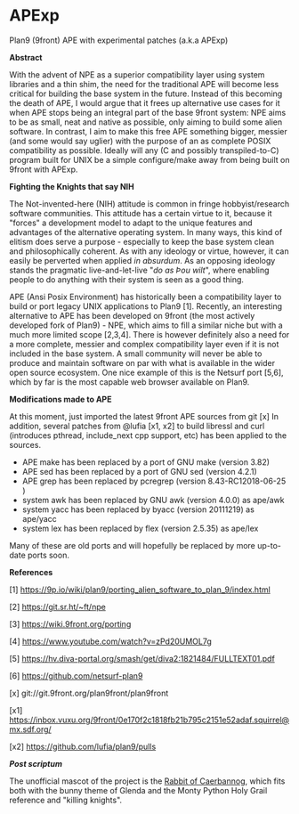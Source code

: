 # APExp
Plan9 (9front) APE with experimental patches (a.k.a APExp)

**Abstract**


With the advent of NPE as a superior compatibility layer using system libraries
and a thin shim, the need for the traditional APE will become less critical
for building the base system in the future. Instead of this becoming the 
death of APE, I would argue that it frees up alternative use cases for it 
when APE stops being an integral part of the base 9front system: NPE
aims to be as small, neat and native as possible, only aiming to build some
alien software. In contrast, I aim to make this free APE something bigger, 
messier (and some would say uglier) with the purpose of an as complete POSIX
compatibility as possible. Ideally will any (C and possibly transpiled-to-C) 
program built for UNIX be a simple configure/make away from being built on 
9front with APExp.


**Fighting the Knights that say NIH**


The Not-invented-here (NIH) attitude is common in fringe hobbyist/research
software communities. This attitude has a certain virtue to it, because it
"forces" a development model to adapt to the unique features and advantages
of the alternative operating system. In many ways, this kind of elitism does
serve a purpose - especially to keep the base system clean and philosophically
coherent. As with any ideology or virtue, however, it can easily be perverted
when applied *in absurdum*. As an opposing ideology stands the pragmatic
live-and-let-live "*do as Þou wilt*", where enabling people to do anything with
their system is seen as a good thing.


APE (Ansi Posix Environment) has historically been a compatibility layer to
build or port legacy UNIX applications to Plan9 [1]. Recently, an interesting
alternative to APE has been developed on 9front (the most actively developed
fork of Plan9) - NPE, which aims to fill a similar niche but with a much more
limited scope [2,3,4]. There is however definitely also a need for a more
complete, messier and complex compatibility layer even if it is not included
in the base system. A small community will never be able to produce and
maintain software on par with what is available in the wider open source
ecosystem. One nice example of this is the Netsurf port [5,6], which by far is
the most capable web browser available on Plan9.


**Modifications made to APE**


At this moment, just imported the latest 9front APE sources from git [x]
In addition, several patches from @lufia [x1, x2] to build libressl and curl
(introduces pthread, include_next cpp support, etc) has been applied to the
sources.
- APE make has been replaced by a port of GNU make (version 3.82)
- APE sed has been replaced by a port of GNU sed (version 4.2.1)
- APE grep has been replaced by pcregrep (version 8.43-RC12018-06-25 )
- system awk has been replaced by GNU awk (version 4.0.0) as ape/awk
- system yacc has been replaced by byacc (version 20111219) as ape/yacc
- system lex has been replaced by flex (version 2.5.35) as ape/lex

Many of these are old ports and will hopefully be replaced by more up-to-date ports soon.


**References**

[1] https://9p.io/wiki/plan9/porting_alien_software_to_plan_9/index.html

[2] https://git.sr.ht/~ft/npe

[3] https://wiki.9front.org/porting

[4] https://www.youtube.com/watch?v=zPd20UMOL7g

[5] https://hv.diva-portal.org/smash/get/diva2:1821484/FULLTEXT01.pdf

[6] https://github.com/netsurf-plan9

[x] git://git.9front.org/plan9front/plan9front

[x1] https://inbox.vuxu.org/9front/0e170f2c1818fb21b795c2151e52adaf.squirrel@mx.sdf.org/

[x2] https://github.com/lufia/plan9/pulls



***Post scriptum***

The unofficial mascot of the project is the [Rabbit of Caerbannog](https://en.wikipedia.org/wiki/Rabbit_of_Caerbannog),
which fits both with the bunny theme of Glenda and the Monty Python Holy Grail reference and "killing knights".

